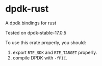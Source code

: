 # dpdk-rust
A dpdk bindings for rust

Tested on dpdk-stable-17.0.5

To use this crate properly, you should:
1. export `RTE_SDK` and `RTE_TARGET` properly.
2. compile DPDK with `-fPIC`.
